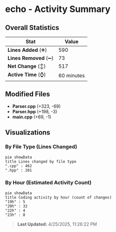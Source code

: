 # echo - Activity Summary 

## Overall Statistics

| Stat                   | Value                                                             |
| ---------------------- | ----------------------------------------------------------------- |
| **Lines Added** (➕)   | 590                                          |
| **Lines Removed** (➖) | 73                                        |
| **Net Change** (↕)    | 517                |
| **Active Time** (⌚)   | 60 minutes |


## Modified Files
- **Parser.cpp** (+323, -69)
- **Parser.hpp** (+198, -3)
- **main.cpp** (+69, -1)

## Visualizations

### By File Type (Lines Changed)

```mermaid
pie showData
title Lines changed by file type
".cpp" : 462
".hpp" : 201
```

### By Hour (Estimated Activity Count)

```mermaid
pie showData
title Coding activity by hour (count of changes)
"19h" : 5
"20h" : 32
"22h" : 4
"23h" : 8
```


> **Last Updated:** 4/25/2025, 11:26:22 PM